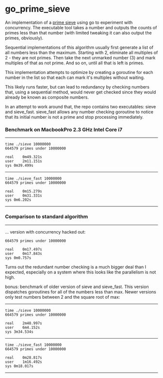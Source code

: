# go_prime_sieve
An implementation of  a [prime sieve](https://en.wikipedia.org/wiki/Sieve_of_Eratosthenes) using go to experiment with concurrency. The executable tool takes a number and outputs the counts of primes less than that number (with limited tweaking it can also output the primes, obviously).

Sequential implementations of this algorithm usually first generate a list of all numbers less than the maximum. Starting with 2, eliminate all multiples of 2 - they are not primes. Then take the next unmarked number (3) and mark multiples of that as not prime. And so on, until all that is left is primes.

This implementation attempts to optimize by creating a goroutine for each number in the list so that each can mark it's multiples without waiting.

This likely runs faster, but can lead to redundancy by checking numbers that, using a sequential method, would never get checked since they would already be known as composite numbers.

In an attempt to work around that, the repo contains two executables: sieve and sieve_fast. sieve_fast allows any number checking goroutine to notice that its initial number is not a prime and stop processing immediately.
### Benchmark on MacbookPro 2.3 GHz Intel Core i7

***
```
time ./sieve 10000000
664579 primes under 10000000

real	0m49.321s
user	2m11.151s
sys	0m39.499s
```
******
```
time ./sieve_fast 10000000
664579 primes under 10000000

real	0m15.279s
user	0m31.331s
sys	0m6.202s
```
***


### Comparison to standard algorithm
***
... version with concurrency hacked out:
```
664579 primes under 10000000

real	0m17.497s
user	0m17.843s
sys	0m0.757s
```
Turns out the redundant number checking is a much bigger deal than I expected, especially on a system where this looks like the parallelism is not high. 



bonus: benchmark of older version of sieve and sieve_fast. This version dispatches goroutines for all of the numbers less than max. Newer versions only test numbers between 2 and the square root of max:
***
```
time ./sieve 10000000
664579 primes under 10000000

real	2m48.997s
user	6m4.152s
sys	3m34.534s
```
******
```
time ./sieve_fast 10000000
664579 primes under 10000000

real	0m28.817s
user	1m16.492s
sys	0m18.017s
```
***
